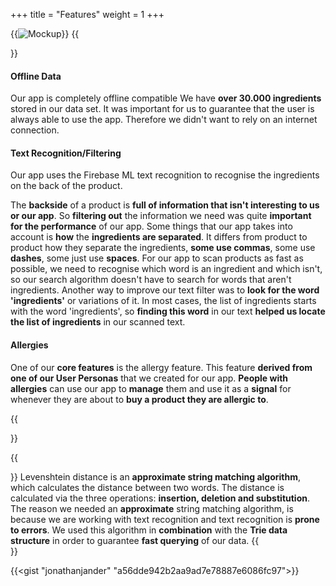 +++
title = "Features"
weight = 1
+++

{{<image src="Overview_features.png" alt="Mockup" >}}
{{<section title="Feature set" >}}
#### Offline Data
Our app is completely offline compatible
We have **over 30.000 ingredients** stored in our data set.
It was important for us to guarantee that the user is always able to use the app. Therefore we didn't want to rely on an internet connection.

#### Text Recognition/Filtering
Our app uses the Firebase ML text recognition to recognise the ingredients on the back of the product.

The **backside** of a product is **full of information that isn't interesting to us or our app**. So **filtering out** the information we need was quite **important for the performance** of our app.
Some things that our app takes into account is **how** the **ingredients are separated**. It differs from product to product how they separate the ingredients, **some use commas**, some use **dashes**, some just use **spaces**. For our app to scan products as fast as possible, we need to recognise which word is an ingredient and which isn't, so our search algorithm doesn't have to search for words that aren't ingredients.
Another way to improve our text filter was to **look for the word 'ingredients'** or variations of it. In most cases, the list of ingredients starts with the word 'ingredients', so **finding this word** in our text **helped us locate the list of ingredients** in our scanned text.

#### Allergies
One of our **core features** is the allergy feature. This feature **derived from one of our User Personas** that we created for our app. **People with allergies** can use our app to **manage** them and use it as a **signal** for whenever they are about to **buy a product they are allergic to**.  


{{</section>}}

<!--{{<image src="dummy_feature_image_01.png" alt="An Essential Functionality" caption="An Essential Functionality">}} -->
{{<section title="String matching algorithm">}}
Levenshtein distance is an **approximate string matching algorithm**, which calculates the distance between two words.
The distance is calculated via the three operations: **insertion, deletion and substitution**.
The reason we needed an **approximate** string matching algorithm, is because we are working with text recognition and text recognition is **prone to errors**.
We used this algorithm in **combination** with the **Trie data structure** in order to guarantee **fast querying** of our data.
{{</section>}}

{{<gist "jonathanjander" "a56dde942b2aa9ad7e78887e6086fc97">}}


<!--{{<section title="A Copy-pasted Feature">}}
And, as I lie **close to the earth**, a thousand unknown plants are noticed by me: when I hear the buzz
of the little world among the stalks, and grow familiar with the countless indescribable forms of
the insects and flies, then I feel **the presence of the Universe**, which formed us in its own image,
and the breath of that universal love which bears and sustains us, as it floats around us in an
**eternity of bliss;** and then, my friend, when darkness overspreads my eyes, and heaven and earth
seem to dwell in my soul and absorb its power.

Have a look at **this list:**
* You get a list item
* And you get a list item
* And you as well
* And you get a list item
* EvErYbOdY gEtS a LiSt ItEm!!!

{{</section>}}

{{<mediathek id="447fbfc91fd121a16b124417cd2c65ae" title="Explanatory Video">}}

 I sink under the weight of the splendour of these visions! A wonderful serenity
 has taken possession of my entire soul, like these sweet mornings of spring
 which I enjoy with my whole heart. I am alone, and feel the charm of existence
 in this spot, which was created for the bliss of souls like mine. I am so happy,
 my dear friend, so absorbed in the exquisite sense of mere tranquil existence,
 that I neglect my talents.
 -->
